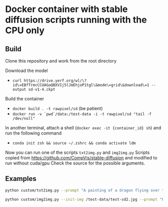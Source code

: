 # Docker container with stable diffusion scripts running with the CPU only

## Build

Clone this repository and work from the root directory

Download the model
- `curl https://drive.yerf.org/wl/\?id\=EBfTrmcCCUAGaQBXVIj5lJmEhjoP1tgl\&mode\=grid\&download\=1 --output sd-v1-4.ckpt`

Build the container
- ```docker build . -t rawpixel/sd``` (be patient)
- ```docker run -v `pwd`/data:/test-data -i -t rawpixel/sd "tail -f /dev/null"```

In another terminal, attach a shell (`docker exec -it {container_id} sh`) and run the following command
- ```conda init zsh && source ~/.zshrc && conda activate ldm```

Now you can run one of the scripts `txt2img.py` and `img2img.py`
Scripts copied from https://github.com/CompVis/stable-diffusion and modified to run without cuda/gpu
Check the source for the possible arguments.

## Examples

```bash
python custom/txt2img.py --prompt "A painting of a dragon flying over the moon" --plms --ckpt sd-v1-4.ckpt --skip_grid --n_samples 1 --ddim_steps 20 --outdir /test-data/output --seed 1111
```

```bash
python custom/img2img.py --init-img /test-data/test-sd2.jpg --prompt "Futuristic translucent basketball sneaker designed by yohji yamamoto, product photography, studio lighting" --ckpt sd-v1-4.ckpt --skip_grid --n_samples 1 --ddim_steps 50 --strength 0.75 --outdir /test-data/output --seed 1111
```
